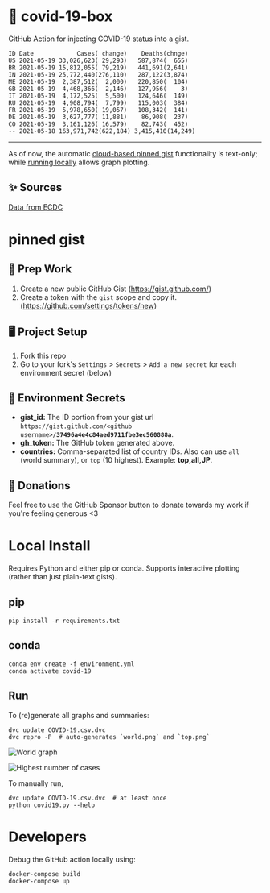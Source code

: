 # 🏥 covid-19-box

GitHub Action for injecting COVID-19 status into a gist.

```
ID Date            Cases( change)    Deaths(chnge)
US 2021-05-19 33,026,623( 29,293)   587,874(  655)
BR 2021-05-19 15,812,055( 79,219)   441,691(2,641)
IN 2021-05-19 25,772,440(276,110)   287,122(3,874)
ME 2021-05-19  2,387,512(  2,000)   220,850(  104)
GB 2021-05-19  4,468,366(  2,146)   127,956(    3)
IT 2021-05-19  4,172,525(  5,500)   124,646(  149)
RU 2021-05-19  4,908,794(  7,799)   115,003(  384)
FR 2021-05-19  5,978,650( 19,057)   108,342(  141)
DE 2021-05-19  3,627,777( 11,881)    86,908(  237)
CO 2021-05-19  3,161,126( 16,579)    82,743(  452)
-- 2021-05-18 163,971,742(622,184) 3,415,410(14,249)
```

---

As of now, the automatic [cloud-based pinned gist](#pinned-gist) functionality is text-only;
while [running locally](#local-install) allows graph plotting.

## ✨ Sources

[Data from ECDC](https://www.ecdc.europa.eu/en/publications-data/download-todays-data-geographic-distribution-covid-19-cases-worldwide)

# pinned gist

## 🎒 Prep Work
1. Create a new public GitHub Gist (https://gist.github.com/)
1. Create a token with the `gist` scope and copy it. (https://github.com/settings/tokens/new)

## 🖥 Project Setup
1. Fork this repo
1. Go to your fork's `Settings` > `Secrets` > `Add a new secret` for each environment secret (below)

## 🤫 Environment Secrets
- **gist_id:** The ID portion from your gist url `https://gist.github.com/<github username>/`**`37496a4e4c84aed9711fbe3ec560888a`**.
- **gh_token:** The GitHub token generated above.
- **countries:** Comma-separated list of country IDs. Also can use `all` (world summary), or `top` (10 highest). Example: **top,all,JP**.

## 💸 Donations

Feel free to use the GitHub Sponsor button to donate towards my work if you're feeling generous <3

# Local Install

Requires Python and either pip or conda. Supports interactive plotting (rather than just plain-text gists).

## pip

```
pip install -r requirements.txt
```

## conda

```
conda env create -f environment.yml
conda activate covid-19
```

## Run

To (re)generate all graphs and summaries:

```
dvc update COVID-19.csv.dvc
dvc repro -P  # auto-generates `world.png` and `top.png`
```

![World graph](world.png)

![Highest number of cases](top.png)

To manually run,

```
dvc update COVID-19.csv.dvc  # at least once
python covid19.py --help
```

# Developers

Debug the GitHub action locally using:

```
docker-compose build
docker-compose up
```
